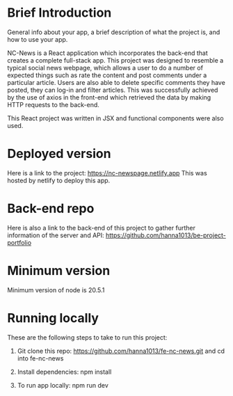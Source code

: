 # Brief Introduction

General info about your app, a brief description of what the project is, and how to use your app.

NC-News is a React application which incorporates the back-end that creates a complete full-stack app. This project was designed to resemble a typical social news webpage, which allows a user to do a number of expected things such as rate the content and post comments under a particular article. Users are also able to delete specific comments they have posted, they can log-in and filter articles. This was successfully achieved by the use of axios in the front-end which retrieved the data by making HTTP requests to the back-end. 

This React project was written in JSX and functional components were also used.

# Deployed version
Here is a link to the project: https://nc-newspage.netlify.app
This was hosted by netlify to deploy this app.

# Back-end repo
Here is also a link to the back-end of this project to gather further information of the server and API: https://github.com/hanna1013/be-project-portfolio

# Minimum version
Minimum version of node is 20.5.1

# Running locally
These are the following steps to take to run this project:

1. Git clone this repo: https://github.com/hanna1013/fe-nc-news.git and cd into fe-nc-news

2. Install dependencies: npm install

3. To run app locally: npm run dev
